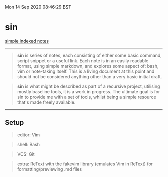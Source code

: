 Mon 14 Sep 2020 08:46:29 BST

# sin
<u>simple indexed notes</u>
___


> **sin** is series of notes, each consisting of either some basic command, script snippet or a useful link. Each note is in an easily readable format, using simple markdown, and explores some aspect of: bash, vim or note-taking itself. This is a living document at this point and should not be considered anything other than a very basic initial draft.

> **sin** is what might be described as part of a recursive project, utilising mostly baseline tools, it is a work in progress. The ultimate goal is for sin to provide me with a set of tools, whilst being a simple resource that's made freely available. 

___
## Setup

> editor: Vim

> shell: Bash

> VCS: Git

> extra: ReText with the fakevim library (emulates Vim in ReText) for formatting/previewing .md files 
